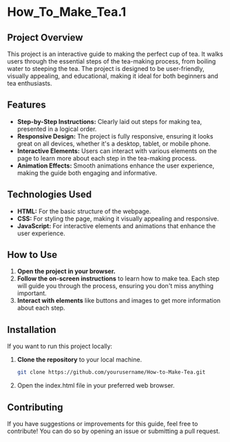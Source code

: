 # How_To_Make_Tea.1

## Project Overview
This project is an interactive guide to making the perfect cup of tea. It walks users through the essential steps of the tea-making process, from boiling water to steeping the tea. The project is designed to be user-friendly, visually appealing, and educational, making it ideal for both beginners and tea enthusiasts.

## Features
- **Step-by-Step Instructions:** Clearly laid out steps for making tea, presented in a logical order.
- **Responsive Design:** The project is fully responsive, ensuring it looks great on all devices, whether it's a desktop, tablet, or mobile phone.
- **Interactive Elements:** Users can interact with various elements on the page to learn more about each step in the tea-making process.
- **Animation Effects:** Smooth animations enhance the user experience, making the guide both engaging and informative.

## Technologies Used
- **HTML:** For the basic structure of the webpage.
- **CSS:** For styling the page, making it visually appealing and responsive.
- **JavaScript:** For interactive elements and animations that enhance the user experience.

## How to Use
1. **Open the project in your browser.**
2. **Follow the on-screen instructions** to learn how to make tea. Each step will guide you through the process, ensuring you don't miss anything important.
3. **Interact with elements** like buttons and images to get more information about each step.

## Installation
If you want to run this project locally:
1. **Clone the repository** to your local machine.
   ```bash
   git clone https://github.com/yourusername/How-to-Make-Tea.git
2. Open the index.html file in your preferred web browser.

## Contributing
If you have suggestions or improvements for this guide, feel free to contribute! You can do so by opening an issue or submitting a pull request.


